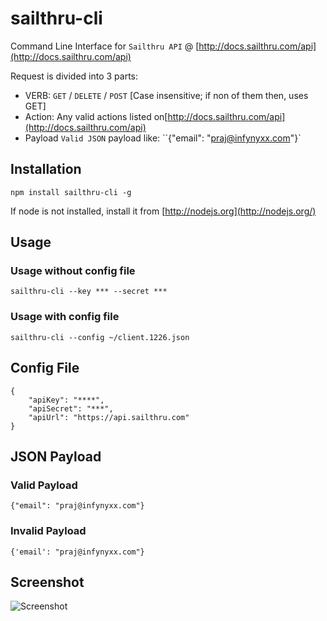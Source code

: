 sailthru-cli
=============

Command Line Interface for `Sailthru API` @ [http://docs.sailthru.com/api](http://docs.sailthru.com/api)

Request is divided into 3 parts:

*  VERB: `GET` / `DELETE` / `POST` [Case insensitive; if non of them then, uses GET]
*  Action: Any valid actions listed on[http://docs.sailthru.com/api](http://docs.sailthru.com/api)
*  Payload `Valid JSON` payload like: ``{"email": "praj@infynyxx.com"}`


Installation
------------
    npm install sailthru-cli -g

If node is not installed, install it from [http://nodejs.org](http://nodejs.org/)

Usage
------

### Usage without config file
    sailthru-cli --key *** --secret ***

### Usage with config file
    sailthru-cli --config ~/client.1226.json

Config File
------------

    {
        "apiKey": "****",
        "apiSecret": "***",
        "apiUrl": "https://api.sailthru.com"
    }

JSON Payload
------------

### Valid Payload

    {"email": "praj@infynyxx.com"}

### Invalid Payload
    {'email': "praj@infynyxx.com"}

Screenshot
----------
![Screenshot](https://img.skitch.com/20120116-mu93g9m97hbdj7bb43b65jb2d8.png)

